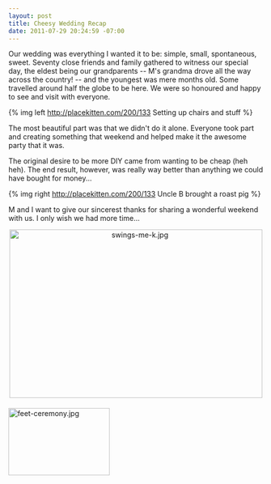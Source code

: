 ```yaml
--- 
layout: post
title: Cheesy Wedding Recap
date: 2011-07-29 20:24:59 -07:00
---
```

Our wedding was everything I wanted it to be: simple, small, spontaneous, sweet. Seventy close friends and family gathered to witness our special day, the eldest being our grandparents -- M's grandma drove all the way across the country! -- and the youngest was mere months old. Some travelled around half the globe to be here. We were so honoured and happy to see and visit with everyone.

{% img left http://placekitten.com/200/133 Setting up chairs and stuff %}

The most beautiful part was that we didn't do it alone. Everyone took part and creating something that weekend and helped make it the awesome party that it was.

The original desire to be more DIY came from wanting to be cheap (heh heh). The end result, however, was really way better than anything we could have bought for money...

{% img right http://placekitten.com/200/133 Uncle B brought a roast pig %}

M and I want to give our sincerest thanks for sharing a wonderful weekend with us. I only wish we had more time...

<img src="http://threeofakind.ca/wedding/assets_c/2011/07/swings-me-k-thumb-500x333-9.jpg" width="500" height="333" alt="swings-me-k.jpg" class="mt-image-center" style="text-align: center; display: block; margin: 0 auto 20px;" />

<img src="http://threeofakind.ca/wedding/assets_c/2011/07/feet-ceremony-thumb-200x133-8.jpg" width="200" height="133" alt="feet-ceremony.jpg" class="mt-image-left" style="float: left; margin: 0 20px 20px 0;" />

